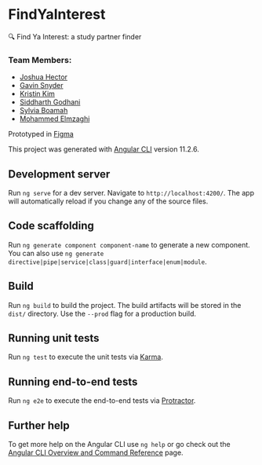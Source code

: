 # FindYaInterest

:mag: Find Ya Interest: a study partner finder 
### Team Members:
* [Joshua Hector](https://github.com/Jhector10)
* [Gavin Snyder](https://github.com/Arceus1ooo)
* [Kristin Kim](https://github.com/krixstin)
* [Siddharth Godhani](https://github.com/sidgodhani)
* [Sylvia Boamah](https://github.com/sboamah)
* [Mohammed Elmzaghi](https://github.com/moeelm)

Prototyped in [Figma](https://www.figma.com/file/7HeeRn4bPnhHw6oi65pDeV/CS-545-Project?node-id=51%3A2)

This project was generated with [Angular CLI](https://github.com/angular/angular-cli) version 11.2.6.

## Development server

Run `ng serve` for a dev server. Navigate to `http://localhost:4200/`. The app will automatically reload if you change any of the source files.

## Code scaffolding

Run `ng generate component component-name` to generate a new component. You can also use `ng generate directive|pipe|service|class|guard|interface|enum|module`.

## Build

Run `ng build` to build the project. The build artifacts will be stored in the `dist/` directory. Use the `--prod` flag for a production build.

## Running unit tests

Run `ng test` to execute the unit tests via [Karma](https://karma-runner.github.io).

## Running end-to-end tests

Run `ng e2e` to execute the end-to-end tests via [Protractor](http://www.protractortest.org/).

## Further help

To get more help on the Angular CLI use `ng help` or go check out the [Angular CLI Overview and Command Reference](https://angular.io/cli) page.
